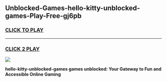 
## Unblocked-Games-hello-kitty-unblocked-games-Play-Free-gj6pb
<h3>
<a href="https://premium76.site?title=hello-kitty-unblocked-games&ref=19M">CLICK TO PLAY</a></h3>
<hr>

<h3>
<a href="https://premium76.site?title=hello-kitty-unblocked-games&ref=19M">CLICK 2 PLAY</a>
  
</h3>

<a href="https://premium76.site?title=hello-kitty-unblocked-games&ref=19M"><img src="https://clearcache.store/games.png"></a>


**hello-kitty-unblocked-games games unblocked: Your Gateway to Fun and Accessible Online Gaming**
